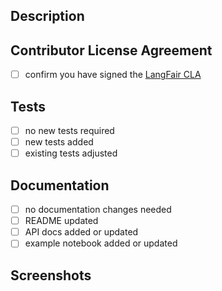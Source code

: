 ## Description
<!--- Provide a general summary of your changes. -->
<!--- Mention related issues, pull requests, or discussions with #<issue/PR/discussion ID>. -->
<!--- Tag people for whom this PR may be of interest using @<username>. -->

## Contributor License Agreement
<!--- Select all that apply by putting an x between the brackets: [x] -->
- [ ] confirm you have signed the [LangFair CLA](https://forms.office.com/pages/responsepage.aspx?id=uGG7-v46dU65NKR_eCuM1xbiih2MIwxBuRvO0D_wqVFUMlFIVFdYVFozN1BJVjVBRUdMUUY5UU9QRS4u&route=shorturl)

## Tests
<!--- Select all that apply by putting an x between the brackets: [x] -->
- [ ] no new tests required
- [ ] new tests added
- [ ] existing tests adjusted

## Documentation
<!--- Select all that apply by putting an x between the brackets: [x] -->
- [ ] no documentation changes needed
- [ ] README updated
- [ ] API docs added or updated
- [ ] example notebook added or updated

## Screenshots
<!--- If applicable, please add screenshots. -->